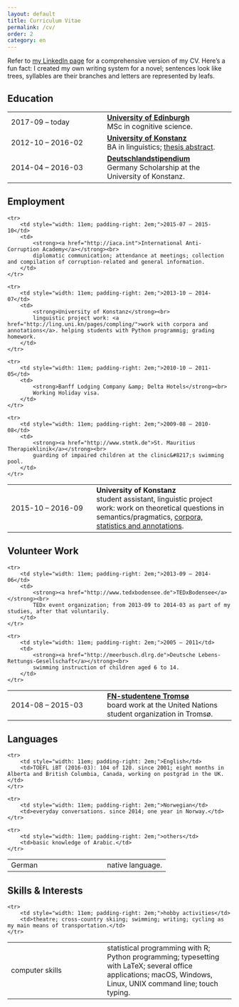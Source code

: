 ```yaml
---
layout: default
title: Curriculum Vitae
permalink: /cv/
order: 2
category: en
---
```


<p>Refer to <a href="http://linkedin.com/in/jangrosche">my LinkedIn page</a> for a comprehensive version of my CV. Here&#8217;s a fun fact: I created my own writing system for a novel; sentences look like trees, syllables are their branches and letters are represented by leafs.</p>



## Education

<table>
    <tr>
        <td style="width: 11em; padding-right: .5em;">2017-09 – today</td>
        <td><strong><a href="http://www.ed.ac.uk">University of Edinburgh</a></strong><br>
        MSc in cognitive science.</td>
    </tr>
    <tr>
        <td style="width: 11em; padding-right: .5em;">2012-10 – 2016-02</td>
        <td><strong><a href="http://www.uni-konstanz.de">University of Konstanz</a></strong><br>
        BA in linguistics; <a href="/cv-ba-thesis">thesis abstract</a>.</td>
    </tr>
    <tr>
        <td style="width: 11em; padding-right: 2em;">2014-04 – 2016-03</td>
        <td><strong><a href="http://www.deutschlandstipendium.de">Deutschland­stipendium</a></strong><br>
        Germany Scholarship at the University of Konstanz.</td>
    </tr>
</table>



## Employment

<table>
    <tr>
        <td style="width: 11em; padding-right: .5em;">2015-10 – 2016-09</td>
        <td>
            <strong>University of Konstanz</strong><br>
            student assistant, linguistic project work: work on theoretical questions in semantics/pragmatics, <a href="http://ling.uni.kn/pages/compling/">corpora, statistics and annotations</a>.
        </td>
    </tr>

    <tr>
        <td style="width: 11em; padding-right: 2em;">2015-07 – 2015-10</td>
        <td>
            <strong><a href="http://iaca.int">International Anti-Corruption Academy</a></strong><br>
            diplomatic communication; attendance at meetings; collection and compilation of corruption-related and general information.
        </td>
    </tr>

    <tr>
        <td style="width: 11em; padding-right: 2em;">2013-10 – 2014-07</td>
        <td>
            <strong>University of Konstanz</strong><br>
            linguistic project work: <a href="http://ling.uni.kn/pages/compling/">work with corpora and annotations</a>. helping students with Python programmig; grading homework.
        </td>
    </tr>

    <tr>
        <td style="width: 11em; padding-right: 2em;">2010-10 – 2011-05</td>
        <td>
            <strong>Banff Lodging Company &amp; Delta Hotels</strong><br>
            Working Holiday visa.
        </td>
    </tr>

    <tr>
        <td style="width: 11em; padding-right: 2em;">2009-08 – 2010-08</td>
        <td>
            <strong><a href="http://www.stmtk.de">St. Mauritius Therapieklinik</a></strong><br>
            guarding of impaired children at the clinic&#8217;s swimming pool.
        </td>
    </tr>
</table>



## Volunteer Work

<table>
    <tr>
        <td style="width: 11em; padding-right: 2em;">2014-08 – 2015-03</td>
        <td>
            <strong><a href="https://www.facebook.com/FNstudenteneTromso">FN-studentene Tromsø</a></strong><br>
            board work at the United Nations student organization in Tromsø.
        </td>
    </tr>

    <tr>
        <td style="width: 11em; padding-right: 2em;">2013-09 – 2014-06</td>
        <td>
            <strong><a href="http://www.tedxbodensee.de">TEDxBodensee</a></strong><br>
            TEDx event organization; from 2013-09 to 2014-03 as part of my studies, after that voluntarily.
        </td>
    </tr>

    <tr>
        <td style="width: 11em; padding-right: 2em;">2005 – 2011</td>
        <td>
            <strong><a href="http://meerbusch.dlrg.de">Deutsche Lebens-Rettungs-Gesellschaft</a></strong><br>
            swimming instruction of children aged 6 to 14.
        </td>
    </tr>
</table>



## Languages

<table>
    <tr>
        <td style="width: 11em; padding-right: 2em;">German</td>
        <td>native language.</td>
    </tr>

    <tr>
        <td style="width: 11em; padding-right: 2em;">English</td>
        <td>TOEFL iBT (2016-03): 104 of 120. since 2001; eight months in Alberta and British Columbia, Canada, working on postgrad in the UK.</td>
    </tr>

    <tr>
        <td style="width: 11em; padding-right: 2em;">Norwegian</td>
        <td>everyday conversations. since 2014; one year in Norway.</td>
    </tr>

    <tr>
        <td style="width: 11em; padding-right: 2em;">others</td>
        <td>basic knowledge of Arabic.</td>
    </tr>
</table>



## Skills &amp; Interests

<table>
    <tr>
        <td style="width: 11em; padding-right: 2em;">computer skills</td>
        <td>statistical programming with R; Python programming; typesetting with LaTeX; several office applications; macOS, Windows, Linux, UNIX command line; touch typing.</td>
    </tr>

    <tr>
        <td style="width: 11em; padding-right: 2em;">hobby activities</td>
        <td>theatre; cross-country skiing; swimming; writing; cycling as my main means of transportation.</td>
    </tr>
</table>
